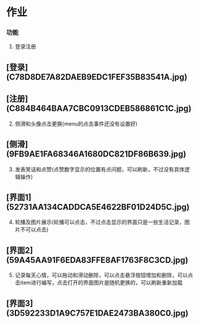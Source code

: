 # 作业

### 功能

1. 登录注册

<h2 id="picture">[登录](C78D8DE7A82DAEB9EDC1FEF35B83541A.jpg)</h2>

<h2 id="picture">[注册](C884B464BAA7CBC0913CDEB586861C1C.jpg)</h2>

2. 侧滑和头像点击更换(menu的点击事件还没有设置好)

<h2 id="picture">[侧滑](9FB9AE1FA68346A1680DC821DF86B639.jpg)</h2>

3. 发表笑话和点赞(点赞数字显示的位置有点问题，可以刷新，不过没有具体逻辑操作)

<h2 id="picture">[界面1](52731AA134CADDCA5E4622BF01D24D5C.jpg)</h2>

4. 轮播及图片展示(轮播可以点击，不过点击显示的界面只是一些生活记录，图片不可以点击)

<h2 id="picture">[界面2](59A45AA91F6EDA83FFE8AF1763F8C3CD.jpg)</h2>

5. 记录每天心情，可以拖动和滑动删除，可以点击悬浮按钮增加和删除，可以点击item进行编写，点击打开的界面图片是随机更换的，可以刷新重新加载

<h2 id="picture">[界面3](3D592233D1A9C757E1DAE2473BA380C0.jpg)</h2>
